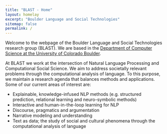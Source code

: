 ```yaml
---
title: "BLAST - Home"
layout: homelay
excerpt: "Boulder Language and Social Technologies"
sitemap: false
permalink: /
---
```


Welcome to the webpage of the Boulder Language and Social Technologies research group (BLAST). We are based in the [Department of Computer
Science at the University of Colorado Boulder](https://www.colorado.edu/cs/).

At BLAST we work at the intersection of Natural Language Processing and
Computational Social Science. We aim to address societally relevant problems through the computational analysis of language. To this purpose, we maintain a research agenda that balances methods and applications. Some of our current areas of interest are:

* Explainable, knowledge-infused NLP methods (e.g. structured
prediction, relational learning and neuro-symbolic methods)
* Interactive and human-in-the-loop learning for NLP
* Discourse, pragmatics and argumentation
* Narrative modeling and understanding
* Text as data; the study of social and cultural phenomena through the
computational analysis of language


